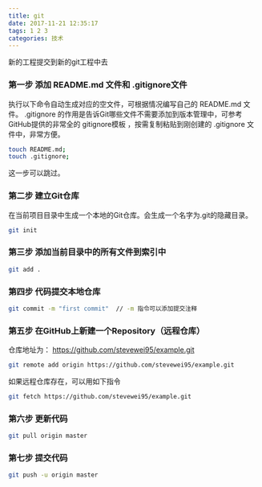 ```yaml
---
title: git
date: 2017-11-21 12:35:17
tags: 1 2 3
categories: 技术
---
```


 新的工程提交到新的git工程中去
<!-- more -->

### 第一步 添加 README.md 文件和 .gitignore文件
执行以下命令自动生成对应的空文件，可根据情况编写自己的 README.md 文件。
.gitignore 的作用是告诉Git哪些文件不需要添加到版本管理中，可参考GitHub提供的非常全的 gitignore模板 ，按需复制粘贴到刚创建的 .gitignore 文件中，非常方便。
``` bash
touch README.md;
touch .gitignore;
```
这一步可以跳过。

### 第二步 建立Git仓库
在当前项目目录中生成一个本地的Git仓库。会生成一个名字为.git的隐藏目录。
``` bash
git init
```

### 第三步 添加当前目录中的所有文件到索引中
``` bash
git add .
```

### 第四步 代码提交本地仓库
``` bash
git commit -m "first commit"  // -m 指令可以添加提交注释
```

### 第五步 在GitHub上新建一个Repository（远程仓库）
仓库地址为： https://github.com/stevewei95/example.git
``` bash
git remote add origin https://github.com/stevewei95/example.git
```

如果远程仓库存在，可以用如下指令
``` bash
git fetch https://github.com/stevewei95/example.git
```

### 第六步 更新代码
``` bash
git pull origin master
```

### 第七步 提交代码
``` bash
git push -u origin master
```
